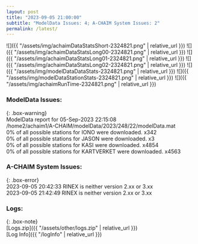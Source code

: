 ```yaml
---
layout: post
title: "2023-09-05 21:00:00"
subtitle: "ModelData Issues: 4; A-CHAIM System Issues: 2"
permalink: /latest/
---
```


![]({{ "/assets/img/achaimDataStatsShort-2324821.png" | relative_url }})
![]({{ "/assets/img/achaimDataStatsLong00-2324821.png" | relative_url }})
![]({{ "/assets/img/achaimDataStatsLong01-2324821.png" | relative_url }})
![]({{ "/assets/img/achaimDataStatsLong02-2324821.png" | relative_url }})
![]({{ "/assets/img/modelDataDataStats-2324821.png" | relative_url }})
![]({{ "/assets/img/modelDataStationStats-2324821.png" | relative_url }})
![]({{ "/assets/img/achaimRunTime-2324821.png" | relative_url }})


### ModelData Issues:  
  
{: .box-warning}  
 ModelData report for 05-Sep-2023 22:15:08   
 /home2/achaim1/A-CHAIM/modelData/2023/248/22/modelData.mat   
 0% of all possible stations for IONO were downloaded. x342   
 0% of all possible stations for JASON were downloaded. x3   
 0% of all possible stations for KASI were downloaded. x4854   
 0% of all possible stations for KARTVERKET were downloaded. x4563   
  
### A-CHAIM System Issues:  
  
{: .box-error}  
2023-09-05 20:42:33 RINEX is neither version 2.xx or 3.xx  
2023-09-05 21:42:49 RINEX is neither version 2.xx or 3.xx  

### Logs:  
  
{: .box-note}  
[Logs.zip]({{ "/assets/other/logs.zip" | relative_url }})  
[Log Info]({{ "/logInfo" | relative_url }})  
